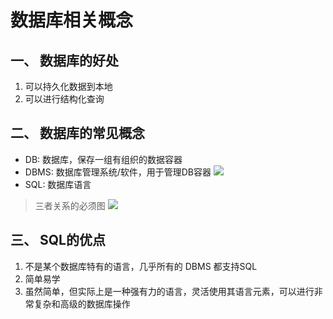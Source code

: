 # 数据库相关概念

## 一、 数据库的好处

1. 可以持久化数据到本地
2. 可以进行结构化查询

## 二、 数据库的常见概念

- DB:  数据库，保存一组有组织的数据容器
- DBMS: 数据库管理系统/软件，用于管理DB容器
![](https://petkit-img3.oss-cn-hangzhou.aliyuncs.com/image/20191018092829.png)
- SQL: 数据库语言
	
> 三者关系的必须图
![](https://petkit-img3.oss-cn-hangzhou.aliyuncs.com/image/20191018092759.png)

## 三、 SQL的优点

1. 不是某个数据库特有的语言，几乎所有的 DBMS 都支持SQL
2. 简单易学
3. 虽然简单，但实际上是一种强有力的语言，灵活使用其语言元素，可以进行非常复杂和高级的数据库操作

